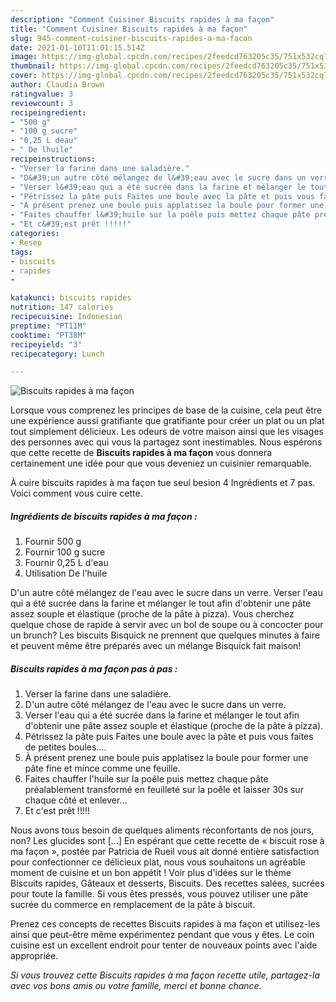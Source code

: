 ```yaml
---
description: "Comment Cuisiner Biscuits rapides à ma façon"
title: "Comment Cuisiner Biscuits rapides à ma façon"
slug: 945-comment-cuisiner-biscuits-rapides-a-ma-facon
date: 2021-01-10T11:01:15.514Z
image: https://img-global.cpcdn.com/recipes/2feedcd763205c35/751x532cq70/biscuits-rapides-a-ma-facon-photo-principale-de-la-recette.jpg
thumbnail: https://img-global.cpcdn.com/recipes/2feedcd763205c35/751x532cq70/biscuits-rapides-a-ma-facon-photo-principale-de-la-recette.jpg
cover: https://img-global.cpcdn.com/recipes/2feedcd763205c35/751x532cq70/biscuits-rapides-a-ma-facon-photo-principale-de-la-recette.jpg
author: Claudia Brown
ratingvalue: 3
reviewcount: 3
recipeingredient:
- "500 g"
- "100 g sucre"
- "0,25 L deau"
- " De lhuile"
recipeinstructions:
- "Verser la farine dans une saladière."
- "D&#39;un autre côté mélangez de l&#39;eau avec le sucre dans un verre."
- "Verser l&#39;eau qui a été sucrée dans la farine et mélanger le tout afin d&#39;obtenir une pâte assez souple et élastique (proche de la pâte à pizza)."
- "Pétrissez la pâte puis Faites une boule avec la pâte et puis vous faites de petites boules...."
- "À présent prenez une boule puis applatisez la boule pour former une pâte fine et mince comme une feuille."
- "Faites chauffer l&#39;huile sur la poêle puis mettez chaque pâte préalablement transformé en feuilleté sur la poêle et laisser 30s sur chaque côté et enlever..."
- "Et c&#39;est prêt !!!!!"
categories:
- Resep
tags:
- biscuits
- rapides
- 

katakunci: biscuits rapides  
nutrition: 147 calories
recipecuisine: Indonesian
preptime: "PT11M"
cooktime: "PT38M"
recipeyield: "3"
recipecategory: Lunch

---
```



![Biscuits rapides à ma façon](https://img-global.cpcdn.com/recipes/2feedcd763205c35/751x532cq70/biscuits-rapides-a-ma-facon-photo-principale-de-la-recette.jpg)

Lorsque vous comprenez les principes de base de la cuisine, cela peut être une expérience aussi gratifiante que gratifiante pour créer un plat ou un plat tout simplement délicieux. Les odeurs de votre maison ainsi que les visages des personnes avec qui vous la partagez sont inestimables. Nous espérons que cette recette de <strong> Biscuits rapides à ma façon </strong> vous donnera certainement une idée pour que vous deveniez un cuisinier remarquable.

<!--inarticleads1-->

À cuire biscuits rapides à ma façon tue seul besion 4 Ingrédients et 7 pas. Voici comment vous cuire cette.

##### Ingrédients de biscuits rapides à ma façon :

1. Fournir 500 g
1. Fournir 100 g sucre
1. Fournir 0,25 L d&#39;eau
1. Utilisation  De l&#39;huile


D&#39;un autre côté mélangez de l&#39;eau avec le sucre dans un verre. Verser l&#39;eau qui a été sucrée dans la farine et mélanger le tout afin d&#39;obtenir une pâte assez souple et élastique (proche de la pâte à pizza). Vous cherchez quelque chose de rapide à servir avec un bol de soupe ou à concocter pour un brunch? Les biscuits Bisquick ne prennent que quelques minutes à faire et peuvent même être préparés avec un mélange Bisquick fait maison! 

<!--inarticleads2-->

##### Biscuits rapides à ma façon pas à pas :

1. Verser la farine dans une saladière.
1. D&#39;un autre côté mélangez de l&#39;eau avec le sucre dans un verre.
1. Verser l&#39;eau qui a été sucrée dans la farine et mélanger le tout afin d&#39;obtenir une pâte assez souple et élastique (proche de la pâte à pizza).
1. Pétrissez la pâte puis Faites une boule avec la pâte et puis vous faites de petites boules....
1. À présent prenez une boule puis applatisez la boule pour former une pâte fine et mince comme une feuille.
1. Faites chauffer l&#39;huile sur la poêle puis mettez chaque pâte préalablement transformé en feuilleté sur la poêle et laisser 30s sur chaque côté et enlever...
1. Et c&#39;est prêt !!!!!


Nous avons tous besoin de quelques aliments réconfortants de nos jours, non? Les glucides sont […] En espérant que cette recette de « biscuit rose à ma façon », postée par Patricia de Rueil vous ait donné entière satisfaction pour confectionner ce délicieux plat, nous vous souhaitons un agréable moment de cuisine et un bon appétit ! Voir plus d&#39;idées sur le thème Biscuits rapides, Gâteaux et desserts, Biscuits. Des recettes salées, sucrées pour toute la famille. Si vous êtes pressés, vous pouvez utiliser une pâte sucrée du commerce en remplacement de la pâte à biscuit. 

<!--inarticleads1-->

<p>
Prenez ces concepts de recettes Biscuits rapides à ma façon et utilisez-les ainsi que peut-être même expérimentez pendant que vous y êtes. Le coin cuisine est un excellent endroit pour tenter de nouveaux points avec l'aide appropriée.
</p>

<p>
<i>Si vous trouvez cette Biscuits rapides à ma façon recette utile, partagez-la avec vos bons amis ou votre famille, merci et bonne chance.</i>
</p>
